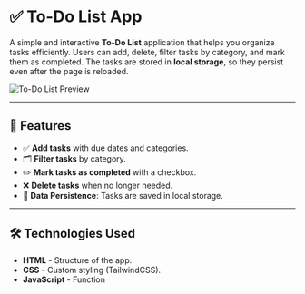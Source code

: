 # ✅ To-Do List App

A simple and interactive **To-Do List** application that helps you organize tasks efficiently. Users can add, delete, filter tasks by category, and mark them as completed. The tasks are stored in **local storage**, so they persist even after the page is reloaded.

![To-Do List Preview](https://via.placeholder.com/800x400.png?text=To-Do+List+App)  

---

## 📌 Features
- ✅ **Add tasks** with due dates and categories.
- 🗂️ **Filter tasks** by category.
- ✏️ **Mark tasks as completed** with a checkbox.
- ❌ **Delete tasks** when no longer needed.
- 🔄 **Data Persistence**: Tasks are saved in local storage.

---

## 🛠️ Technologies Used
- **HTML** - Structure of the app.
- **CSS** - Custom styling (TailwindCSS).
- **JavaScript** - Function

